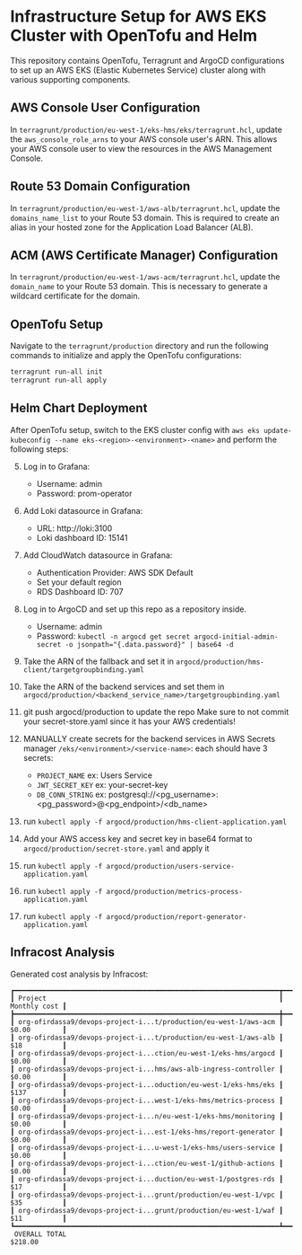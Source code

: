 
# Infrastructure Setup for AWS EKS Cluster with OpenTofu and Helm

This repository contains OpenTofu, Terragrunt and ArgoCD configurations to set up an AWS EKS (Elastic Kubernetes Service) cluster along with various supporting components.

## AWS Console User Configuration

In `terragrunt/production/eu-west-1/eks-hms/eks/terragrunt.hcl`, update the `aws_console_role_arns` to your AWS console user's ARN. This allows your AWS console user to view the resources in the AWS Management Console.

## Route 53 Domain Configuration

In `terragrunt/production/eu-west-1/aws-alb/terragrunt.hcl`, update the `domains_name_list` to your Route 53 domain. This is required to create an alias in your hosted zone for the Application Load Balancer (ALB).

## ACM (AWS Certificate Manager) Configuration

In `terragrunt/production/eu-west-1/aws-acm/terragrunt.hcl`, update the `domain_name` to your Route 53 domain. This is necessary to generate a wildcard certificate for the domain.

## OpenTofu Setup

Navigate to the `terragrunt/production` directory and run the following commands to initialize and apply the OpenTofu configurations:

```bash
terragrunt run-all init
terragrunt run-all apply
```

## Helm Chart Deployment

After OpenTofu setup, switch to the EKS cluster config with `aws eks update-kubeconfig --name eks-<region>-<environment>-<name>` and perform the following steps:

<!-- 1. Take the ARN of the IAM role for the grafana service-account (role-<cluster_name>-grafana) to `charts/kube-prometheus-stack/values.yaml`.

2. Install the Helm chart for Prometheus and Grafana:

   ```bash
   helm upgrade -i prometheus-grafana prometheus-community/kube-prometheus-stack -n monitoring --create-namespace -f charts/kube-prometheus-stack/values.yaml
   ```

3. Take the monitoring target group ARNs and ArgoCD target group ARN to `argocd/targetgroupbinding.yaml` and apply it.

4. Install the Helm chart for Loki:

   ```bash
   helm upgrade -i loki -n monitoring grafana/loki-stack --set loki.image.tag=2.9.3
   ``` -->

5. Log in to Grafana:

   - Username: admin
   - Password: prom-operator

6. Add Loki datasource in Grafana:

   - URL: http://loki:3100
   - Loki dashboard ID: 15141

7. Add CloudWatch datasource in Grafana:

   - Authentication Provider: AWS SDK Default
   - Set your default region
   - RDS Dashboard ID: 707

<!-- 8. `helm repo add external-secrets https://charts.external-secrets.io`
   `helm upgrade -i -n external-secrets --create-namespace external-secrets external-secrets/external-secrets` -->

8. Log in to ArgoCD and set up this repo as a repository inside.
    
    - Username: admin
    - Password: `kubectl -n argocd get secret argocd-initial-admin-secret -o jsonpath="{.data.password}" | base64 -d` 
    
10. Take the ARN of the fallback and set it in `argocd/production/hms-client/targetgroupbinding.yaml`

11. Take the ARN of the backend services and set them in `argocd/production/<backend_service_name>/targetgroupbinding.yaml`

12. git push argocd/production to update the repo
    Make sure to not commit your secret-store.yaml since it has your AWS credentials!

13. MANUALLY create secrets for the backend services in AWS Secrets manager `/eks/<environment>/<service-name>`:
    each should have 3 secrets:
    - `PROJECT_NAME` ex: Users Service
    - `JWT_SECRET_KEY` ex: your-secret-key
    - `DB_CONN_STRING` ex: postgresql://<pg_username>:<pg_password>@<pg_endpoint>/<db_name>

14. run `kubectl apply -f argocd/production/hms-client-application.yaml`

9. Add your AWS access key and secret key in base64 format to `argocd/production/secret-store.yaml` and apply it

15. run `kubectl apply -f argocd/production/users-service-application.yaml`

16. run `kubectl apply -f argocd/production/metrics-process-application.yaml`

17. run `kubectl apply -f argocd/production/report-generator-application.yaml`
## Infracost Analysis

Generated cost analysis by Infracost:

```plaintext
┏━━━━━━━━━━━━━━━━━━━━━━━━━━━━━━━━━━━━━━━━━━━━━━━━━━━━━━━━━━━━━━━━━━┳━━━━━━━━━━━━━━┓
┃ Project                                                          ┃ Monthly cost ┃
┣━━━━━━━━━━━━━━━━━━━━━━━━━━━━━━━━━━━━━━━━━━━━━━━━━━━━━━━━━━━━━━━━━━╋━━━━━━━━━━━━━━┫
┃ org-ofirdassa9/devops-project-i...t/production/eu-west-1/aws-acm ┃ $0.00        ┃
┃ org-ofirdassa9/devops-project-i...t/production/eu-west-1/aws-alb ┃ $18          ┃
┃ org-ofirdassa9/devops-project-i...ction/eu-west-1/eks-hms/argocd ┃ $0.00        ┃
┃ org-ofirdassa9/devops-project-i...hms/aws-alb-ingress-controller ┃ $0.00        ┃
┃ org-ofirdassa9/devops-project-i...oduction/eu-west-1/eks-hms/eks ┃ $137         ┃
┃ org-ofirdassa9/devops-project-i...west-1/eks-hms/metrics-process ┃ $0.00        ┃
┃ org-ofirdassa9/devops-project-i...n/eu-west-1/eks-hms/monitoring ┃ $0.00        ┃
┃ org-ofirdassa9/devops-project-i...est-1/eks-hms/report-generator ┃ $0.00        ┃
┃ org-ofirdassa9/devops-project-i...u-west-1/eks-hms/users-service ┃ $0.00        ┃
┃ org-ofirdassa9/devops-project-i...ction/eu-west-1/github-actions ┃ $0.00        ┃
┃ org-ofirdassa9/devops-project-i...duction/eu-west-1/postgres-rds ┃ $17          ┃
┃ org-ofirdassa9/devops-project-i...grunt/production/eu-west-1/vpc ┃ $35          ┃
┃ org-ofirdassa9/devops-project-i...grunt/production/eu-west-1/waf ┃ $11          ┃
┗━━━━━━━━━━━━━━━━━━━━━━━━━━━━━━━━━━━━━━━━━━━━━━━━━━━━━━━━━━━━━━━━━━┻━━━━━━━━━━━━━━┛
 OVERALL TOTAL                                                       $218.00 
```